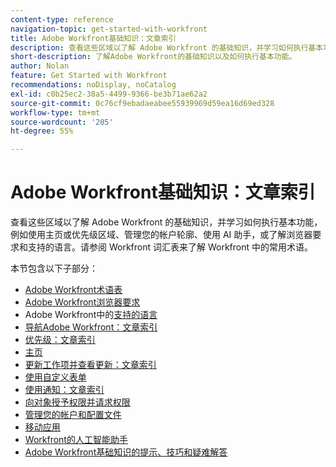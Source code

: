 ```yaml
---
content-type: reference
navigation-topic: get-started-with-workfront
title: Adobe Workfront基础知识：文章索引
description: 查看这些区域以了解 Adobe Workfront 的基础知识，并学习如何执行基本功能，例如使用主页或优先级区域、管理您的帐户轮廓、使用 AI 助手，或了解浏览器要求和支持的语言。请参阅 Workfront 词汇表来了解 Workfront 中的常用术语。
short-description: 了解Adobe Workfront的基础知识以及如何执行基本功能。
author: Nolan
feature: Get Started with Workfront
recommendations: noDisplay, noCatalog
exl-id: c0b25ec2-38a5-4499-9366-be3b71ae62a2
source-git-commit: 0c76cf9ebadaeabee55939969d59ea16d69ed328
workflow-type: tm+mt
source-wordcount: '205'
ht-degree: 55%

---
```


# Adobe Workfront基础知识：文章索引

<!--Audited: 01/2025-->

查看这些区域以了解 Adobe Workfront 的基础知识，并学习如何执行基本功能，例如使用主页或优先级区域、管理您的帐户轮廓、使用 AI 助手，或了解浏览器要求和支持的语言。请参阅 Workfront 词汇表来了解 Workfront 中的常用术语。

本节包含以下子部分：

* [Adobe Workfront术语表](../workfront-basics/navigate-workfront/workfront-navigation/workfront-terminology-glossary.md)
* [Adobe Workfront浏览器要求](../workfront-basics/workfront-browser-requirements.md)
* Adobe Workfront中的[支持的语言](../workfront-basics/supported-languages-in-workfront.md)
* [导航Adobe Workfront：文章索引](../workfront-basics/navigate-workfront/navigate-workfront.md)
* [优先级：文章索引](/help/quicksilver/workfront-basics/priorities/priorities-toc.md)
* [主页](../workfront-basics/using-home/home.md)
* [更新工作项并查看更新：文章索引](../workfront-basics/updating-work-items-and-viewing-updates/update-work-items-and-view-updates.md)
* [使用自定义表单](../workfront-basics/work-with-custom-forms/work-with-custom-forms.md)
* [使用通知：文章索引](../workfront-basics/using-notifications/use-notifications.md)
* [向对象授予权限并请求权限](../workfront-basics/grant-and-request-access-to-objects/grant-and-request-access-to-objects.md)
* [管理您的帐户和配置文件](../workfront-basics/manage-your-account-and-profile/manage-your-account-and-profile.md)
* [移动应用](../workfront-basics/mobile-apps/mobile-apps.md)
* [Workfront的人工智能助手](/help/quicksilver/workfront-basics/ai-assistant/ai-assistant.md)
* [Adobe Workfront基础知识的提示、技巧和疑难解答](../workfront-basics/tips-tricks-and-troubleshooting/tips-tricks-troubleshooting-basics.md)
